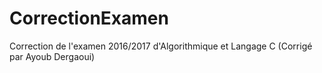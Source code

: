 # CorrectionExamen
Correction de l'examen 2016/2017 d'Algorithmique et Langage C (Corrigé par Ayoub Dergaoui)
